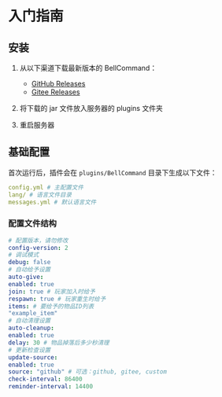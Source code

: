 # 入门指南

## 安装

1. 从以下渠道下载最新版本的 BellCommand：
   - [GitHub Releases](https://github.com/ning-g-mo/BellCommand/releases)
   - [Gitee Releases](https://gitee.com/ning-g-mo/BellCommand/releases)

2. 将下载的 jar 文件放入服务器的 plugins 文件夹

3. 重启服务器

## 基础配置

首次运行后，插件会在 `plugins/BellCommand` 目录下生成以下文件：
```yaml
config.yml # 主配置文件
lang/ # 语言文件目录
messages.yml # 默认语言文件
```


### 配置文件结构

```yaml
# 配置版本，请勿修改
config-version: 2
# 调试模式
debug: false
# 自动给予设置
auto-give:
enabled: true
join: true # 玩家加入时给予
respawn: true # 玩家重生时给予
items: # 要给予的物品ID列表
"example_item"
# 自动清理设置
auto-cleanup:
enabled: true
delay: 30 # 物品掉落后多少秒清理
# 更新检查设置
update-source:
enabled: true
source: "github" # 可选：github, gitee, custom
check-interval: 86400
reminder-interval: 14400
```
